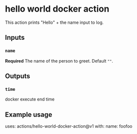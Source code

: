 # hello world docker action

This action prints "Hello" + the name input to log.

## Inputs

### `name`

**Required** The name of the person to greet. Default `""`.

## Outputs

### `time`

docker execute end time

## Example usage

uses: actions/hello-world-docker-action@v1
with:
  name: foofoo

